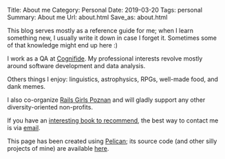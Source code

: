 Title: About me
Category: Personal
Date: 2019-03-20
Tags: personal
Summary: About me
Url: about.html
Save_as: about.html

This blog serves mostly as a reference guide for me; when I learn something new, I usually write it down in case I forget it. Sometimes some of that knowledge might end up here :)

I work as a QA at [Cognifide](https://www.cognifide.com). My professional interests revolve mostly around software development and data analysis.

Others things I enjoy: linguistics, astrophysics, RPGs, well-made food, and dank memes. 

I also co-organize [Rails Girls Poznan](http://www.railsgirls.com/poznan) and will gladly support any other diversity-oriented non-profits.

If you have an [interesting book to recommend](https://www.goodreads.com/user/show/90496754-magda), the best way to contact me is via [email](mailto:hello@magda.space).

This page has been created using [Pelican](http://docs.getpelican.com/en/stable/index.html); its source code (and other silly projects of mine) are available [here](https://github.com/mkmozgawa).

